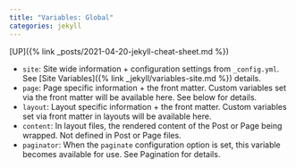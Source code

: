 ```yaml
---
title: "Variables: Global"
categories: jekyll
---
```


[UP]({% link _posts/2021-04-20-jekyll-cheat-sheet.md %})

- `site`: Site wide information + configuration settings from `_config.yml`.
  See [Site Variables]({% link _jekyll/variables-site.md %}) details.
- `page`: Page specific information + the front matter.
  Custom variables set via the front matter will be available here.
  See below for details.
- `layout`: Layout specific information + the front matter.
  Custom variables set via front matter in layouts will be available here.
- `content`: In layout files, the rendered content of the Post or Page being wrapped.
  Not defined in Post or Page files.
- `paginator`: When the `paginate` configuration option is set, this variable becomes available for use. See Pagination for details.
